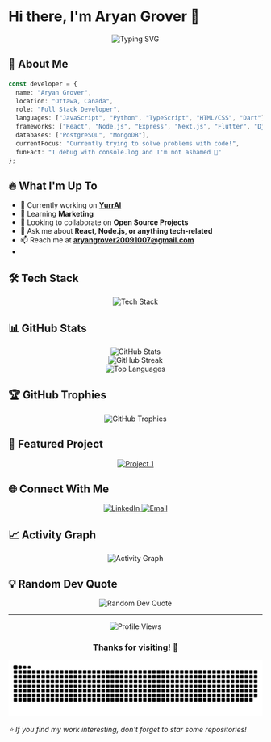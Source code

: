 # Hi there, I'm Aryan Grover 👋

<div align="center">
  <img src="https://readme-typing-svg.herokuapp.com?font=Fira+Code&weight=600&size=28&duration=3000&pause=1000&color=00D9FF&center=true&vCenter=true&width=600&lines=Full+Stack+Developer;Problem+Solver;Tech+Enthusiast;Always+Learning" alt="Typing SVG" />
</div>

## 🌟 About Me

```typescript
const developer = {
  name: "Aryan Grover",
  location: "Ottawa, Canada",
  role: "Full Stack Developer",
  languages: ["JavaScript", "Python", "TypeScript", "HTML/CSS", "Dart"],
  frameworks: ["React", "Node.js", "Express", "Next.js", "Flutter", "Django/Flask"],
  databases: ["PostgreSQL", "MongoDB"],
  currentFocus: "Currently trying to solve problems with code!",
  funFact: "I debug with console.log and I'm not ashamed 🚀"
};
```

## 🔥 What I'm Up To

- 🔭 Currently working on **[YurrAI](https://www.yurrai.com)**
- 🌱 Learning **Marketing**
- 👯 Looking to collaborate on **Open Source Projects**
- 💬 Ask me about **React, Node.js, or anything tech-related**
- 📫 Reach me at **aryangrover20091007@gmail.com**
- 
## 🛠️ Tech Stack

<div align="center">
  <img src="https://skillicons.dev/icons?i=js,ts,react,nodejs,python,git,vscode,mongodb,npm,figma&perline=3" alt="Tech Stack" />
</div>

## 📊 GitHub Stats

<div align="center">
  <img src="https://github-readme-stats.vercel.app/api?username=agrov5&theme=tokyonight&hide_border=true&include_all_commits=true&count_private=true" alt="GitHub Stats" />
</div>

<div align="center">
  <img src="https://github-readme-streak-stats.herokuapp.com/?user=agrov5&theme=tokyonight&hide_border=true" alt="GitHub Streak" />
</div>

<div align="center">
  <img src="https://github-readme-stats.vercel.app/api/top-langs/?username=agrov5&theme=tokyonight&hide_border=true&include_all_commits=true&count_private=true&layout=compact" alt="Top Languages" />
</div>

## 🏆 GitHub Trophies

<div align="center">
  <img src="https://github-profile-trophy.vercel.app/?username=agrov5&theme=tokyonight&no-frame=true&no-bg=false&margin-w=4" alt="GitHub Trophies" />
</div>

## 🎯 Featured Project

<div align="center">
  <a href="https://github.com/agrov5/Type-Like-A-Human">
    <img src="https://github-readme-stats.vercel.app/api/pin/?username=agrov5&repo=Type-Like-A-Human&theme=tokyonight&hide_border=true" alt="Project 1" />
  </a>
<!--   <a href="https://github.com/yourusername/project2">
    <img src="https://github-readme-stats.vercel.app/api/pin/?username=yourusername&repo=project2&theme=tokyonight&hide_border=true" alt="Project 2" />
  </a> -->
</div>

## 🌐 Connect With Me

<div align="center">
  <a href="https://www.linkedin.com/in/aryan-grover-8083192aa/">
    <img src="https://img.shields.io/badge/LinkedIn-0077B5?style=for-the-badge&logo=linkedin&logoColor=white" alt="LinkedIn" />
  </a>
<!--   <a href="https://twitter.com/yourhandle">
    <img src="https://img.shields.io/badge/Twitter-1DA1F2?style=for-the-badge&logo=twitter&logoColor=white" alt="Twitter" />
  </a>
  <a href="https://yourwebsite.com">
    <img src="https://img.shields.io/badge/Website-FF7139?style=for-the-badge&logo=Firefox-Browser&logoColor=white" alt="Website" />
  </a> -->
  <a href="mailto:aryangrover20091007@gmail.com">
    <img src="https://img.shields.io/badge/Email-D14836?style=for-the-badge&logo=gmail&logoColor=white" alt="Email" />
  </a>
</div>

## 📈 Activity Graph

<div align="center">
  <img src="https://github-readme-activity-graph.vercel.app/graph?username=agrov5&theme=tokyo-night&hide_border=true" alt="Activity Graph" />
</div>

## 💡 Random Dev Quote

<div align="center">
  <img src="https://quotes-github-readme.vercel.app/api?type=horizontal&theme=tokyonight" alt="Random Dev Quote" />
</div>

---

<div align="center">
  <img src="https://komarev.com/ghpvc/?username=agrov5&color=0e75b6&style=flat" alt="Profile Views" />
  
  ### Thanks for visiting! 🚀
  
  <img src="https://raw.githubusercontent.com/Platane/snk/output/github-contribution-grid-snake.svg" alt="Snake animation" />
</div>

*⭐ If you find my work interesting, don't forget to star some repositories!*
